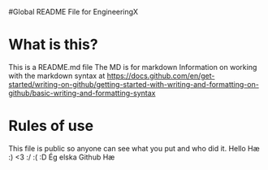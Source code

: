 #Global README File for EngineeringX

# What is this?
This is a README.md file
The MD is for markdown
Information on working with the markdown syntax at https://docs.github.com/en/get-started/writing-on-github/getting-started-with-writing-and-formatting-on-github/basic-writing-and-formatting-syntax

# Rules of use
This file is public so anyone can see what you put and who did it.
Hello
Hæ
:)
<3
:/
:(
:D
Ég elska Github
Hæ


